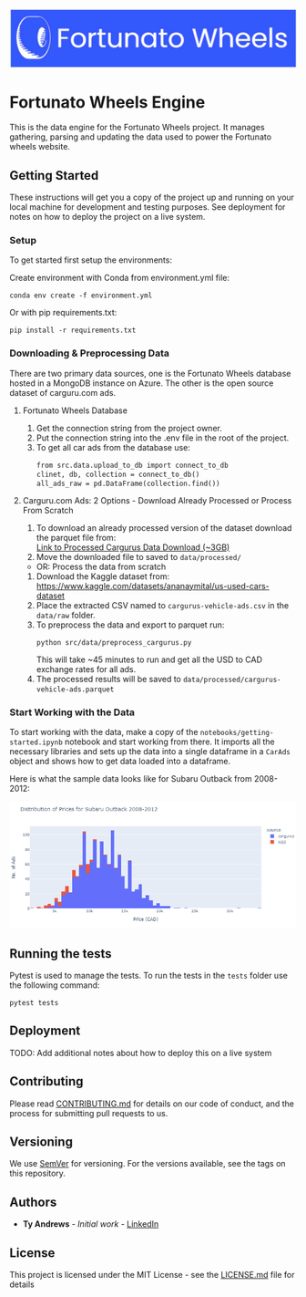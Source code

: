 ![](assets/fortunato-wheels-logo-blue-white.png)
# Fortunato Wheels Engine

This is the data engine for the Fortunato Wheels project. It manages gathering, parsing and updating the data used to power the Fortunato wheels website.

## Getting Started

These instructions will get you a copy of the project up and running on your local machine for development and testing purposes. See deployment for notes on how to deploy the project on a live system.

### Setup

To get started first setup the environments:

Create environment with Conda from environment.yml file:
```
conda env create -f environment.yml
```
Or with pip requirements.txt:
```
pip install -r requirements.txt
```

### Downloading & Preprocessing Data

There are two primary data sources, one is the Fortunato Wheels database hosted in a 
MongoDB instance on Azure. The other is the open source dataset of carguru.com ads.

1. Fortunato Wheels Database
    1. Get the connection string from the project owner.
    2. Put the connection string into the .env file in the root of the project.
    3. To get all car ads from the database use:
        ```
        from src.data.upload_to_db import connect_to_db
        clinet, db, collection = connect_to_db()
        all_ads_raw = pd.DataFrame(collection.find())
        ```
2. Carguru.com Ads: 2 Options - Download Already Processed or Process From Scratch 
   1. To download an already processed version of the dataset download the parquet file from:  
    [Link to Processed Cargurus Data Download (~3GB)](https://drive.google.com/file/d/1rGJALL3xeGaakTp3BfH5Fd8uI3EP_4x8/view?usp=share_link)
    2. Move the downloaded file to saved to `data/processed/`

    - OR: Process the data from scratch  

   1. Download the Kaggle dataset from: https://www.kaggle.com/datasets/ananaymital/us-used-cars-dataset
   3. Place the extracted CSV named to `cargurus-vehicle-ads.csv` in the `data/raw` folder.
   4. To preprocess the data and export to parquet run:
        ```
        python src/data/preprocess_cargurus.py
        ```
        This will take ~45 minutes to run and get all the USD to CAD exchange rates for all ads.
   5. The processed results will be saved to `data/processed/cargurus-vehicle-ads.parquet`

### Start Working with the Data

To start working with the data, make a copy of the `notebooks/getting-started.ipynb` notebook and start working from there. It imports all the necessary libraries and sets up the data into a single dataframe in a `CarAds` object and shows how to get data loaded into a dataframe.

Here is what the sample data looks like for Subaru Outback from 2008-2012:

![](assets/getting-started-nb-plot.png)

## Running the tests

Pytest is used to manage the tests. To run the tests in the `tests` folder use the following command:

```
pytest tests
```

## Deployment

TODO: Add additional notes about how to deploy this on a live system


## Contributing

Please read [CONTRIBUTING.md](https://github.com/tieandrews/fortunato-wheels-engine/blob/main/CONTRIBUTING.md) for details on our code of conduct, and the process for submitting pull requests to us.

## Versioning

We use [SemVer](http://semver.org/) for versioning. For the versions available, see the tags on this repository.

## Authors

* **Ty Andrews** - *Initial work* - [LinkedIn](https://www.linkedin.com/in/ty-andrews/)


## License

This project is licensed under the MIT License - see the [LICENSE.md]([LICENSE.md](https://github.com/tieandrews/fortunato-wheels-engine/blob/main/LICENSE.md)) file for details